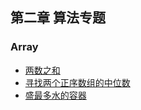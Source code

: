 ## 第二章 算法专题

### Array
* [两数之和](https://leetcode-cn.com/problems/two-sum/solution/liang-shu-zhi-he-by-xiao-sheng-tong-xue-k2z2/)
* [寻找两个正序数组的中位数](https://leetcode-cn.com/problems/median-of-two-sorted-arrays/solution/xun-zhao-liang-ge-zheng-xu-shu-zu-de-zho-s13q/)
* [盛最多水的容器](https://leetcode-cn.com/problems/container-with-most-water/solution/sheng-zui-duo-shui-de-rong-qi-by-xiao-sh-huw7/)